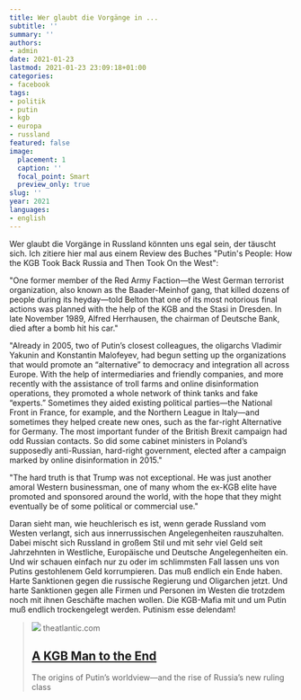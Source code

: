 ```yaml
---
title: Wer glaubt die Vorgänge in ...
subtitle: ''
summary: ''
authors:
- admin
date: 2021-01-23
lastmod: 2021-01-23 23:09:18+01:00
categories:
- facebook
tags:
- politik
- putin
- kgb
- europa
- russland
featured: false
image:
  placement: 1
  caption: ''
  focal_point: Smart
  preview_only: true
slug: ''
year: 2021
languages:
- english
---
```


Wer glaubt die Vorgänge in Russland könnten uns egal sein, der täuscht sich. Ich zitiere hier mal aus einem Review des Buches "Putin's People: How the KGB Took Back Russia and Then Took On the West":

"One former member of the Red Army Faction—the West German terrorist organization, also known as the Baader-Meinhof gang, that killed dozens of people during its heyday—told Belton that one of its most notorious final actions was planned with the help of the KGB and the Stasi in Dresden. In late November 1989, Alfred Herrhausen, the chairman of Deutsche Bank, died after a bomb hit his car."

"Already in 2005, two of Putin’s closest colleagues, the oligarchs Vladimir Yakunin and Konstantin Malofeyev, had begun setting up the organizations that would promote an “alternative” to democracy and integration all across Europe. With the help of intermediaries and friendly companies, and more recently with the assistance of troll farms and online disinformation operations, they promoted a whole network of think tanks and fake “experts.” Sometimes they aided existing political parties—the National Front in France, for example, and the Northern League in Italy—and sometimes they helped create new ones, such as the far-right Alternative for Germany. The most important funder of the British Brexit campaign had odd Russian contacts. So did some cabinet ministers in Poland’s supposedly anti-Russian, hard-right government, elected after a campaign marked by online disinformation in 2015."

"The hard truth is that Trump was not exceptional. He was just another amoral Western businessman, one of many whom the ex-KGB elite have promoted and sponsored around the world, with the hope that they might eventually be of some political or commercial use."

Daran sieht man, wie heuchlerisch es ist, wenn gerade Russland vom Westen verlangt, sich aus innerrussischen Angelegenheiten rauszuhalten. Dabei mischt sich Russland in großem Stil und mit sehr viel Geld seit Jahrzehnten in Westliche, Europäische und Deutsche Angelegenheiten ein. Und wir schauen einfach nur zu oder im schlimmsten Fall lassen uns von Putins gestohlenem Geld korrumpieren. Das muß endlich ein Ende haben. Harte Sanktionen gegen die russische Regierung und Oligarchen jetzt. Und harte Sanktionen gegen alle Firmen und Personen im Westen die trotzdem noch mit ihnen Geschäfte machen wollen. Die KGB-Mafia mit und um Putin muß endlich trockengelegt werden. Putinism esse delendam!
> [![](https://cdn.theatlantic.com/thumbor/oQ0WSabbOrPqibAvELHZ87YKh1w=/0x43:2044x1108/1200x625/media/img/2020/07/CC_Applebaum_Putin_crops/original.jpg)](https://www.theatlantic.com/magazine/archive/2020/09/catherine-belton-putins-people/614212/)
> theatlantic.com
> ## [A KGB Man to the End](https://www.theatlantic.com/magazine/archive/2020/09/catherine-belton-putins-people/614212/)
>
>The origins of Putin’s worldview—and the rise of Russia’s new ruling class